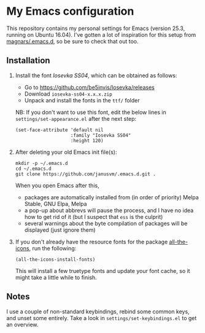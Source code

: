 # My Emacs configuration

This repository contains my personal settings for Emacs (version 25.3, running on Ubuntu 16.04).
I've gotten a lot of inspiration for this setup from [magnars/.emacs.d](https://github.com/magnars/.emacs.d), so be sure to check that out too.


## Installation

1. Install the font _Iosevka SS04_, which can be obtained as follows:

    - Go to <https://github.com/be5invis/Iosevka/releases>
    - Download `iosevka-ss04-x.x.x.zip`
    - Unpack and install the fonts in the `ttf/` folder

    NB: If you don't want to use this font, edit the below lines in `settings/set-appearance.el` after the next step:

    ```elisp
    (set-face-attribute 'default nil
                        :family "Iosevka SS04"
                        :height 120)
    ```


1. After deleting your old Emacs init file(s):

    ```console
    mkdir -p ~/.emacs.d
    cd ~/.emacs.d
    git clone https://github.com/janusvm/.emacs.d.git .
    ```

    When you open Emacs after this,

    - packages are automatically installed from (in order of priority) Melpa Stable, GNU Elpa, Melpa
    - a pop-up about abbrevs will pause the process, and I have no idea how to get rid of it (but I suspect that `ess` is the culprit)
    - several warnings about the byte compilation of packages will be displayed (just ignore them)

1. If you don't already have the resource fonts for the package [all-the-icons](https://github.com/domtronn/all-the-icons.el), run the following:

    ```elisp
    (all-the-icons-install-fonts)
    ```

    This will install a few truetype fonts and update your font cache, so it might take a little while to finish.

## Notes

I use a couple of non-standard keybindings, rebind some common keys, and unset some entirely.
Take a look in `settings/set-keybindings.el` to get an overview.
